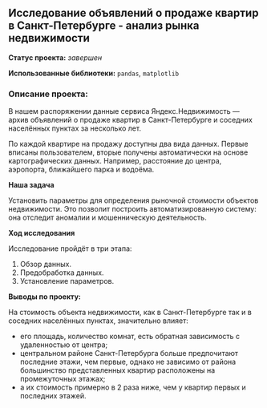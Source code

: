 ## Исследование объявлений о продажe квартир  в Санкт-Петербурге - анализ рынка недвижимости

**Статус проекта:**   *завершен*

**Использованные библиотеки:** `pandas`, `matplotlib`

### Описание проекта:

В нашем распоряжении данные сервиса Яндекc.Недвижимость — архив объявлений о продаже квартир в Санкт-Петербурге и соседних населённых пунктах за несколько лет.

По каждой квартире на продажу доступны два вида данных. Первые вписаны пользователем, вторые получены автоматически на основе картографических данных. 
Например, расстояние до центра, аэропорта, ближайшего парка и водоёма. 

**Наша задача**
    
  Установить параметры для определения рыночной стоимости объектов недвижимости. Это позволит построить автоматизированную систему:
  она отследит аномалии и мошенническую деятельность. 

**Ход исследования**

Исследование пройдёт в три этапа:
 1. Обзор данных.
 2. Предобработка данных.
 3. Установление параметров.
 
 **Выводы по проекту:**
 
 На стоимость объекта недвижимости, как в Санкт-Петербурге так и в соседних населённых пунктах, значительно влияет:
 - его площадь, количество комнат, есть обратная зависимость с удаленностью от центра;
 - центральном районе Санкт-Петербурга больше предпочитают последние этажи, чем первые, однако не зависимо от района большинство представленных квартир расположены на промежуточных этажах;
 - а их стоимость примерно в 2 раза ниже, чем у квартир первых и последних этажей.
